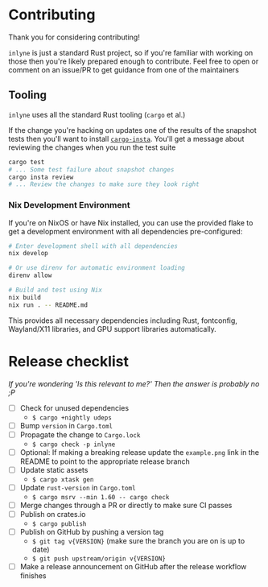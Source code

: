 # Contributing

Thank you for considering contributing!

`inlyne` is just a standard Rust project, so if you're familiar with working on
those then you're likely prepared enough to contribute. Feel free to open or
comment on an issue/PR to get guidance from one of the maintainers

## Tooling

`inlyne` uses all the standard Rust tooling (`cargo` et al.)

If the change you're hacking on updates one of the results of the snapshot tests
then you'll want to install
[`cargo-insta`](https://crates.io/crates/cargo-insta). You'll get a message
about reviewing the changes when you run the test suite

```sh
cargo test
# ... Some test failure about snapshot changes
cargo insta review
# ... Review the changes to make sure they look right
```

### Nix Development Environment

If you're on NixOS or have Nix installed, you can use the provided flake to get
a development environment with all dependencies pre-configured:

```sh
# Enter development shell with all dependencies
nix develop

# Or use direnv for automatic environment loading
direnv allow

# Build and test using Nix
nix build
nix run . -- README.md
```

This provides all necessary dependencies including Rust, fontconfig, Wayland/X11
libraries, and GPU support libraries automatically.

# Release checklist

_If you're wondering 'Is this relevant to me?' Then the answer is probably no
;P_

- [ ] Check for unused dependencies
  - `$ cargo +nightly udeps`
- [ ] Bump `version` in `Cargo.toml`
- [ ] Propagate the change to `Cargo.lock`
  - `$ cargo check -p inlyne`
- [ ] Optional: If making a breaking release update the `example.png` link in
  the README to point to the appropriate release branch
- [ ] Update static assets
  - `$ cargo xtask gen`
- [ ] Update `rust-version` in `Cargo.toml`
  - `$ cargo msrv --min 1.60 -- cargo check`
- [ ] Merge changes through a PR or directly to make sure CI passes
- [ ] Publish on crates.io
  - `$ cargo publish`
- [ ] Publish on GitHub by pushing a version tag
  - `$ git tag v{VERSION}` (make sure the branch you are on is up to date)
  - `$ git push upstream/origin v{VERSION}`
- [ ] Make a release announcement on GitHub after the release workflow finishes
